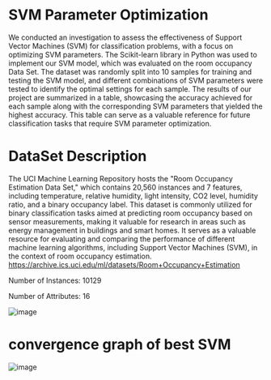 # SVM Parameter Optimization

We conducted an investigation to assess the effectiveness of Support Vector Machines (SVM) for classification problems, with a focus on optimizing SVM parameters. The Scikit-learn library in Python was used to implement our SVM model, which was evaluated on the room occupancy Data Set. The dataset was randomly split into 10 samples for training and testing the SVM model, and different combinations of SVM parameters were tested to identify the optimal settings for each sample. The results of our project are summarized in a table, showcasing the accuracy achieved for each sample along with the corresponding SVM parameters that yielded the highest accuracy. This table can serve as a valuable reference for future classification tasks that require SVM parameter optimization.

# DataSet Description
The UCI Machine Learning Repository hosts the "Room Occupancy Estimation Data Set," which contains 20,560 instances and 7 features, including temperature, relative humidity, light intensity, CO2 level, humidity ratio, and a binary occupancy label. This dataset is commonly utilized for binary classification tasks aimed at predicting room occupancy based on sensor measurements, making it valuable for research in areas such as energy management in buildings and smart homes. It serves as a valuable resource for evaluating and comparing the performance of different machine learning algorithms, including Support Vector Machines (SVM), in the context of room occupancy estimation.
https://archive.ics.uci.edu/ml/datasets/Room+Occupancy+Estimation

Number of Instances: 10129 

Number of Attributes: 16

![image](https://user-images.githubusercontent.com/88321272/233163795-a27fa51d-c141-4de7-a0b6-7c823847d8eb.png)

# convergence graph of best SVM
![image](https://user-images.githubusercontent.com/88321272/233164465-b5ce16f7-d1c6-4af8-acda-3625ee5cc553.png)

